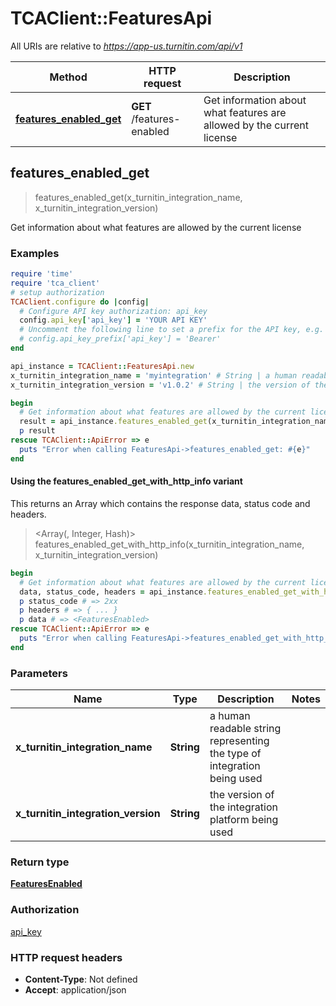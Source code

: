 # TCAClient::FeaturesApi

All URIs are relative to *https://app-us.turnitin.com/api/v1*

| Method | HTTP request | Description |
| ------ | ------------ | ----------- |
| [**features_enabled_get**](FeaturesApi.md#features_enabled_get) | **GET** /features-enabled | Get information about what features are allowed by the current license |


## features_enabled_get

> <FeaturesEnabled> features_enabled_get(x_turnitin_integration_name, x_turnitin_integration_version)

Get information about what features are allowed by the current license

### Examples

```ruby
require 'time'
require 'tca_client'
# setup authorization
TCAClient.configure do |config|
  # Configure API key authorization: api_key
  config.api_key['api_key'] = 'YOUR API KEY'
  # Uncomment the following line to set a prefix for the API key, e.g. 'Bearer' (defaults to nil)
  # config.api_key_prefix['api_key'] = 'Bearer'
end

api_instance = TCAClient::FeaturesApi.new
x_turnitin_integration_name = 'myintegration' # String | a human readable string representing the type of integration being used
x_turnitin_integration_version = 'v1.0.2' # String | the version of the integration platform being used

begin
  # Get information about what features are allowed by the current license
  result = api_instance.features_enabled_get(x_turnitin_integration_name, x_turnitin_integration_version)
  p result
rescue TCAClient::ApiError => e
  puts "Error when calling FeaturesApi->features_enabled_get: #{e}"
end
```

#### Using the features_enabled_get_with_http_info variant

This returns an Array which contains the response data, status code and headers.

> <Array(<FeaturesEnabled>, Integer, Hash)> features_enabled_get_with_http_info(x_turnitin_integration_name, x_turnitin_integration_version)

```ruby
begin
  # Get information about what features are allowed by the current license
  data, status_code, headers = api_instance.features_enabled_get_with_http_info(x_turnitin_integration_name, x_turnitin_integration_version)
  p status_code # => 2xx
  p headers # => { ... }
  p data # => <FeaturesEnabled>
rescue TCAClient::ApiError => e
  puts "Error when calling FeaturesApi->features_enabled_get_with_http_info: #{e}"
end
```

### Parameters

| Name | Type | Description | Notes |
| ---- | ---- | ----------- | ----- |
| **x_turnitin_integration_name** | **String** | a human readable string representing the type of integration being used |  |
| **x_turnitin_integration_version** | **String** | the version of the integration platform being used |  |

### Return type

[**FeaturesEnabled**](FeaturesEnabled.md)

### Authorization

[api_key](../README.md#api_key)

### HTTP request headers

- **Content-Type**: Not defined
- **Accept**: application/json

